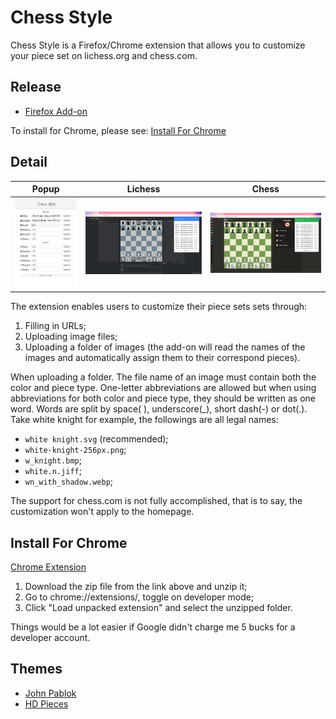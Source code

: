 # Chess Style

Chess Style is a Firefox/Chrome extension that allows you to customize your piece set on lichess.org and chess.com.

## Release

- [Firefox Add-on](https://addons.mozilla.org/firefox/addon/chess-style/)

To install for Chrome, please see: [Install For Chrome](#install-for-chrome)

## Detail

|Popup|Lichess|Chess|
|:----:|:----:|:----:|
|![](./docs/popup.png)|![](./docs/lichess.org.png)|![](./docs/chess.com.png)|

The extension enables users to customize their piece sets sets through:

1. Filling in URLs;
2. Uploading image files;
3. Uploading a folder of images (the add-on will read the names of the images and automatically assign them to their correspond pieces).

When uploading a folder. The file name of an image must contain both the color and piece type. One-letter abbreviations are allowed but when using abbreviations for both color and piece type, they should be written as one word. Words are split by space( ), underscore(_), short dash(-) or dot(.). Take white knight for example, the followings are all legal names:
- `white knight.svg` (recommended);
- `white-knight-256px.png`;
- `w_knight.bmp`;
- `white.n.jiff`;
- `wn_with_shadow.webp`;

The support for chess.com is not fully accomplished, that is to say, the customization won't apply to the homepage.

## Install For Chrome

[Chrome Extension](https://github.com/dec32/chess-style/releases/latest/download/chess-style-for-chrome.zip)

1. Download the zip file from the link above and unzip it;
2. Go to chrome://extensions/, toggle on developer mode;
3. Click "Load unpacked extension" and select the unzipped folder.

Things would be a lot easier if Google didn't charge me 5 bucks for a developer account.

## Themes

- [John Pablok](https://github.com/dec32/chess-style/releases/download/v0.1/john-pablok.zip)
- [HD Pieces](https://github.com/dec32/chess-style/releases/download/v0.1/hd-pieces.zip)

